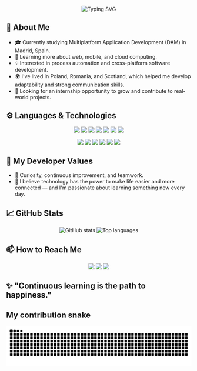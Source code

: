 <p align="center">
  <img src="https://readme-typing-svg.demolab.com?font=Fira+Code&size=26&duration=4000&pause=1000&color=00C8FF&center=true&vCenter=true&width=650&height=80&lines=Hi%2C+I'm+Cristian+Miron!;Junior+Developer+%7C+Tech+Enthusiast;Lifelong+Learner+%7C+Problem+Solver;Building+Ideas+into+Code+💡" alt="Typing SVG" />
</p>

## 🧭 About Me

- 🎓 Currently studying Multiplatform Application Development (DAM) in Madrid, Spain.
- 🌱 Learning more about web, mobile, and cloud computing.
- 💡 Interested in process automation and cross-platform software development.
- 🌍 I've lived in Poland, Romania, and Scotland, which helped me develop adaptability and strong communication skills.
- 🔭 Looking for an internship opportunity to grow and contribute to real-world projects.

## ⚙️ Languages & Technologies

<p align="center">
  <img src="https://img.shields.io/badge/Java-ED8B00?style=for-the-badge&logo=openjdk&logoColor=white"/>
  <img src="https://img.shields.io/badge/C%23-239120?style=for-the-badge&logo=c-sharp&logoColor=white"/>
  <img src="https://img.shields.io/badge/Python-3776AB?style=for-the-badge&logo=python&logoColor=white"/>
  <img src="https://img.shields.io/badge/JavaScript-F7DF1E?style=for-the-badge&logo=javascript&logoColor=black"/>
  <img src="https://img.shields.io/badge/HTML5-E34F26?style=for-the-badge&logo=html5&logoColor=white"/>
  <img src="https://img.shields.io/badge/CSS3-1572B6?style=for-the-badge&logo=css3&logoColor=white"/>
  <img src="https://img.shields.io/badge/SQL-003B57?style=for-the-badge&logo=database&logoColor=white"/>
</p>

<p align="center">
  <img src="https://img.shields.io/badge/Spring-6DB33F?style=for-the-badge&logo=spring&logoColor=white"/>
  <img src="https://img.shields.io/badge/.NET-512BD4?style=for-the-badge&logo=dotnet&logoColor=white"/>
  <img src="https://img.shields.io/badge/Power%20Platform-742774?style=for-the-badge&logo=microsoft&logoColor=white"/>
  <img src="https://img.shields.io/badge/Azure-0078D4?style=for-the-badge&logo=microsoftazure&logoColor=white"/>
  <img src="https://img.shields.io/badge/Git-F05032?style=for-the-badge&logo=git&logoColor=white"/>
  <img src="https://img.shields.io/badge/MongoDB-4EA94B?style=for-the-badge&logo=mongodb&logoColor=white"/>
</p>

## 🧩 My Developer Values

- 💬 Curiosity, continuous improvement, and teamwork.
- 🤝 I believe technology has the power to make life easier and more connected — and I'm passionate about learning something new every day.

## 📈 GitHub Stats

<p align="center">
  <img src="https://github-readme-stats.vercel.app/api?username=CristianMiron0&show_icons=true&theme=tokyonight&hide_border=true" alt="GitHub stats" height="160px"/>
  <img src="https://github-readme-stats.vercel.app/api/top-langs/?username=CristianMiron0&layout=compact&theme=tokyonight&hide_border=true" alt="Top languages" height="160px"/>
</p>

## 📫 How to Reach Me

<p align="center">
  <a href="mailto:cristian.miron98@gmail.com"><img src="https://img.shields.io/badge/Email-c25f5f?style=for-the-badge&logo=gmail&logoColor=white"/></a>
  <a href="https://linkedin.com/in/cristianmiron98"><img src="https://img.shields.io/badge/LinkedIn-0077b5?style=for-the-badge&logo=linkedin&logoColor=white"/></a>
  <a href="https://github.com/CristianMiron0"><img src="https://img.shields.io/badge/GitHub-333?style=for-the-badge&logo=github&logoColor=white"/></a>
</p>

## ✨ "Continuous learning is the path to happiness."

## My contribution snake
![Contribution snake](https://raw.githubusercontent.com/CristianMiron0/CristianMiron0/main/assets/github-contribution-grid-snake.svg)
